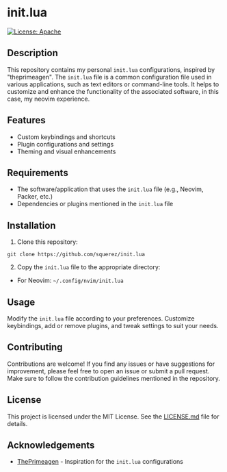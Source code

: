 # init.lua 

[![License: Apache](https://img.shields.io/badge/licence-apache-blue.svg)](LICENSE.md)

## Description
This repository contains my personal `init.lua` configurations, 
inspired by "theprimeagen". 
The `init.lua` file is a common configuration file used in various applications, 
such as text editors or command-line tools. 
It helps to customize and enhance the functionality of the associated software, in this
case, my neovim experience.

## Features
- Custom keybindings and shortcuts
- Plugin configurations and settings
- Theming and visual enhancements

## Requirements
- The software/application that uses the `init.lua` file (e.g., Neovim, Packer, etc.)
- Dependencies or plugins mentioned in the `init.lua` file

## Installation
1. Clone this repository:

```
git clone https://github.com/squerez/init.lua
```

2. Copy the `init.lua` file to the appropriate directory:

- For Neovim: `~/.config/nvim/init.lua`

## Usage
Modify the `init.lua` file according to your preferences. 
Customize keybindings, add or remove plugins, and 
tweak settings to suit your needs.

## Contributing
Contributions are welcome! 
If you find any issues or have suggestions for improvement, 
please feel free to open an issue or submit a pull request. 
Make sure to follow the contribution guidelines mentioned in the repository.

## License
This project is licensed under the MIT License. 
See the [LICENSE.md](LICENSE.md) file for details.

## Acknowledgements
- [ThePrimeagen](https://github.com/ThePrimeagen/init.lua) - Inspiration for the `init.lua` configurations
